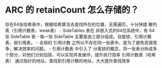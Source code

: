 # ARC 的 retainCount 怎么存储的？
存在64张哈希表中，根据哈希算法去查找所在的位置，无需遍历，十分快捷
散列表（引用计数表、weak表） - SideTables 表在 非嵌入式的64位系统中，有 64张 SideTable 表 - 每一张 SideTable 主要是由三部分组成。自旋锁、引用计数表、弱引用表。 - 全局的 引用计数 之所以不存在同一张表中，是为了避免资源竞争，解决效率的问题。 - 引用计数表 中引入了 分离锁的概念，将一张表分拆成多个部分，对他们分别加锁，可以实现并发操作，提升执行效率
引用计数表（哈希表）
通过指针的地址，查找到引用计数的地址，大大提升查找效率


